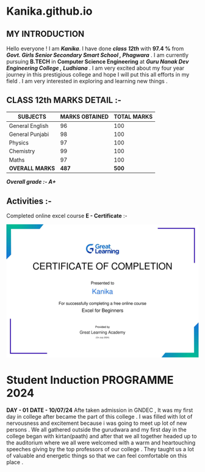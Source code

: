 # Kanika.github.io
## MY INTRODUCTION 
Hello everyone ! 
I am ***Kanika***. I have done ***class 12th*** with **97.4 %** from ***Govt. Girls Senior Secondary Smart School , Phagwara*** . I am currently pursuing **B.TECH** in **Computer Science Engineering** at ***Guru Nanak Dev Engineering College , Ludhiana*** . I am very excited about my four year journey in this prestigious college and hope I will put this all efforts in my field . I am very interested in exploring and learning new things .

## CLASS 12th MARKS DETAIL :-

| SUBJECTS | MARKS OBTAINED | TOTAL MARKS |
| -------- | ----------- | -------------- |
| General English | 96 | 100 | 
| General Punjabi | 98 | 100 |
| Physics | 97 | 100 |
| Chemistry | 99 | 100 |
| Maths | 97 | 100 |
| **OVERALL MARKS** | **487** | **500** |

***Overall grade :- A+***
## Activities :-
Completed online excel course **E - Certificate** :-

![alt text](Kanika20240723-73-996yeq.jpg)

# Student Induction PROGRAMME 2024 
**DAY - 01**
**DATE - 10/07/24**
Afte taken admission in GNDEC , It was my first day in college after became the part of this college . I was filled with lot of nervousness and excitement because i was going to meet up lot of new persons . We all gathered outside the gurudwara and my first day in the college began with kirtan(paath) and after that we all together headed up to the auditorium where we all were welcomed with a warm and heartouching speeches giving by the top professors of our college . They taught us a lot of valuable and energetic things so that we can feel comfortable on this place . 



